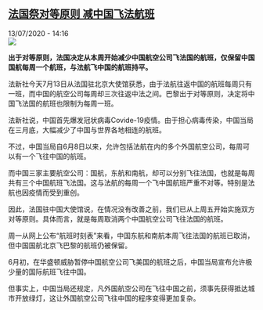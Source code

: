<!--1594648517000-->
[法国祭对等原则 减中国飞法航班](http://www.rfi.fr//cn/%E4%B8%AD%E5%9B%BD/20200713-%E6%B3%95%E5%9B%BD%E7%A5%AD%E5%AF%B9%E7%AD%89%E5%8E%9F%E5%88%99-%E5%87%8F%E4%B8%AD%E5%9B%BD%E9%A3%9E%E6%B3%95%E8%88%AA%E7%8F%AD)
------

<div>13/07/2020 - 14:16</div><img src="https://s.rfi.fr/media/display/5a6b3e9a-bad3-11ea-b5ee-005056a98db9/w:310/p:16x9/98c7eac5fa0bb64fdbf7470cce18e8f6ff09b6f6.jpg"><p><strong>出于对等原则，法国决定从本周开始减少中国航空公司飞法国的航班，仅保留中国国航每周一个航班，与法航飞中国的航班持平。</strong></p><div class="t-content__body u-clearfix"><div class="m-interstitial"></div><p>法新社今天7月13日从法国驻北京大使馆获悉，由于法航往返中国的航班每周只有一班，而中国的航空公司每周却三次往返中法之间。巴黎出于对等原则，决定将中国飞法国的航班也限制为每周一班。</p><p>法新社说，中国首先爆发冠状病毒Covide-19疫情。由于担心病毒传染，中国当局在三月底，大幅减少了中国与世界各地相连的航班。</p><p>不过，中国当局自6月8日以来，允许包括法航在内的多个外国航空公司，每周可以有一个飞往中国的航班。</p><p>而中国三家主要航空公司：国航，东航和南航，却可以分别飞往法国，也就是每周共有三个中国航班飞法国。这与法航的每周一个飞中国航班严重不对等。特别是法航也因疫情而受到重创。</p><p>因此，法国驻中国大使馆说，在情况没有改善之前，我们已从上周五开始实施双方对等原则。具体而言，就是每周取消两个中国航空公司飞往法国的航班。</p><p>周一从网上公布“航班时刻表”来看，中国东航和南航本周飞往法国的航班已取消，但中国国航北京飞巴黎的航班仍被保留。</p><p>6月初，在华盛顿威胁暂停中国航空公司飞美国的航班之后，中国当局宣布允许极少量的国际航班飞往中国。</p><p>但事实上，中国当局还规定，凡外国航空公司在飞往中国之前，须事先获得抵达城市开放绿灯，这让外国航空公司飞往中国的程序变得更加复杂。</p><p> </p><div class="o-self-promo o-self-promo--nl o-self-promo--hidden" data-selfpromo-newsletter></div><div class="o-self-promo o-self-promo--app o-self-promo--hidden" data-selfpromo-app></div></div>

